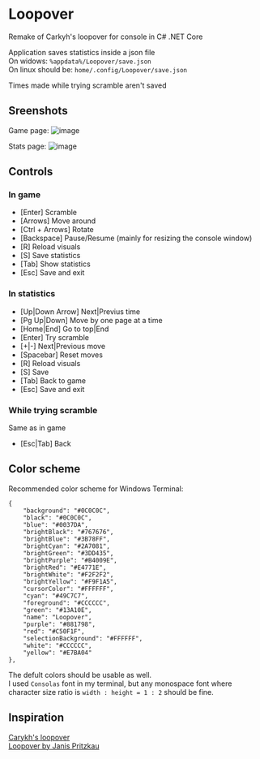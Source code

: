 # Loopover
Remake of Carkyh's loopover for console in C# .NET Core

Application saves statistics inside a json file<br>
On widows: `%appdata%/Loopover/save.json`<br>
On linux should be: `home/.config/Loopover/save.json`

Times made while trying scramble aren't saved

## Sreenshots
Game page:
![image](https://user-images.githubusercontent.com/46282097/121363644-6d5b0d00-c937-11eb-820d-694f1c1341a3.png)

Stats page:
![image](https://user-images.githubusercontent.com/46282097/121363812-8ebbf900-c937-11eb-9cba-6a5d1e19a147.png)

## Controls
### In game
- [Enter] Scramble
- [Arrows] Move around
- [Ctrl + Arrows] Rotate
- [Backspace] Pause/Resume (mainly for resizing the console window)
- [R] Reload visuals
- [S] Save statistics
- [Tab] Show statistics
- [Esc] Save and exit
### In statistics
- [Up|Down Arrow] Next|Previus time
- [Pg Up|Down] Move by one page at a time
- [Home|End] Go to top|End
- [Enter] Try scramble
- [+|-] Next|Previous move
- [Spacebar] Reset moves
- [R] Reload visuals
- [S] Save
- [Tab] Back to game
- [Esc] Save and exit
### While trying scramble
Same as in game
- [Esc|Tab] Back

## Color scheme
Recommended color scheme for Windows Terminal:
```
{
    "background": "#0C0C0C",
    "black": "#0C0C0C",
    "blue": "#0037DA",
    "brightBlack": "#767676",
    "brightBlue": "#3B78FF",
    "brightCyan": "#2A7081",
    "brightGreen": "#3DD435",
    "brightPurple": "#B4009E",
    "brightRed": "#E4771E",
    "brightWhite": "#F2F2F2",
    "brightYellow": "#F9F1A5",
    "cursorColor": "#FFFFFF",
    "cyan": "#49C7C7",
    "foreground": "#CCCCCC",
    "green": "#13A10E",
    "name": "Loopover",
    "purple": "#881798",
    "red": "#C50F1F",
    "selectionBackground": "#FFFFFF",
    "white": "#CCCCCC",
    "yellow": "#E7BA04"
},
```
The defult colors should be usable as well.<br>
I used `Consolas` font in my terminal, but any monospace font where character size ratio is `width : height = 1 : 2` should be fine.

## Inspiration
[Carykh's loopover](https://openprocessing.org/sketch/580366)<br>
[Loopover by Janis Pritzkau](https://loopover.xyz)
